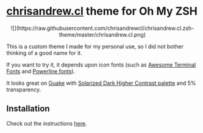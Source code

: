 # [chrisandrew.cl](https://chrisandrew.cl) theme for Oh My ZSH

<p align="center">
![](https://raw.githubusercontent.com/chrisandrewcl/chrisandrew.cl.zsh-theme/master/chrisandrew.cl.png)
</p>

This is a custom theme I made for my personal use, so I did not bother thinking of a good name for it.

If you want to try it, it depends upon icon fonts (such as [Awesome Terminal Fonts](https://github.com/gabrielelana/awesome-terminal-fonts) and [Powerline fonts](https://github.com/powerline/fonts)). 

It looks great on [Guake](https://github.com/Guake/guake) with [Solarized Dark Higher Contrast palette](https://github.com/Guake/guake/blob/master/guake/palettes.py#L657) and 5% transparency.  

## Installation

Check out the instructions [here](https://github.com/robbyrussell/oh-my-zsh/wiki/Customization#overriding-and-adding-themes).